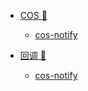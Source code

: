 * [COS 🎨](/tags.md)
   * [cos-notify](node/003/cos-notify.md)

* [回调 🔎](/tags.md)
   * [cos-notify](node/003/cos-notify.md)

